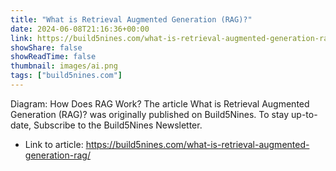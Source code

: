 ```yaml
---
title: "What is Retrieval Augmented Generation (RAG)?"
date: 2024-06-08T21:16:36+00:00
link: https://build5nines.com/what-is-retrieval-augmented-generation-rag/
showShare: false
showReadTime: false
thumbnail: images/ai.png
tags: ["build5nines.com"]
---
```

Diagram: How Does RAG Work?
The article What is Retrieval Augmented Generation (RAG)? was originally published on Build5Nines. To stay up-to-date, Subscribe to the Build5Nines Newsletter.

- Link to article: https://build5nines.com/what-is-retrieval-augmented-generation-rag/